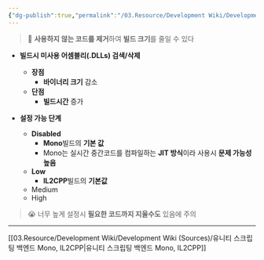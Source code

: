 ```yaml
---
{"dg-publish":true,"permalink":"/03.Resource/Development Wiki/Development Wiki (Sources)/유니티 관리되는 코드 스트리핑/","noteIcon":"","created":"2024-09-09T00:01:34.000+09:00","updated":"2025-07-19T22:58:36.988+09:00"}
---
```


> 🤔 **사용하지 않는 코드를 제거**하여 **빌드 크기**를 줄일 수 있다

* **빌드시 미사용 어셈블리(.DLLs) 검색/삭제**
	* **장점**
		* **바이너리 크기** 감소
	* **단점**
		* **빌드시간** 증가
	
* **설정 가능 단계**
	* **Disabled**
		* **Mono**빌드의 **기본 값**
		* Mono는 실시간 중간코드를 컴파일하는 **JIT 방식**이라 사용시 **문제 가능성 높음**
	* **Low**
		* **IL2CPP**빌드의 **기본값**
	* Medium
	* High

> 😭 너무 높게 설정시 **필요한 코드까지 지울수도** 있음에 주의
---
[[03.Resource/Development Wiki/Development Wiki (Sources)/유니티 스크립팅 백엔드 Mono, IL2CPP\|유니티 스크립팅 백엔드 Mono, IL2CPP]]